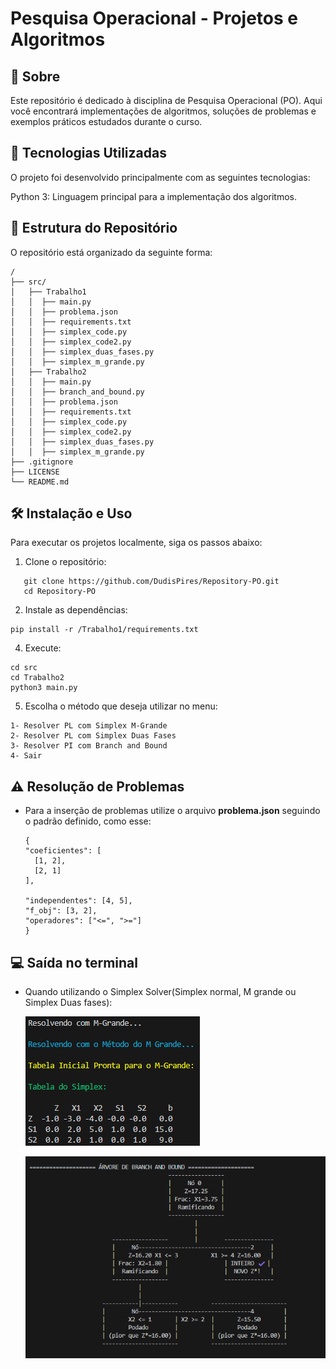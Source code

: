# Pesquisa Operacional - Projetos e Algoritmos

## 📖 Sobre
Este repositório é dedicado à disciplina de Pesquisa Operacional (PO). Aqui você encontrará implementações de algoritmos, soluções de problemas e exemplos práticos estudados durante o curso. 

## 🚀 Tecnologias Utilizadas
O projeto foi desenvolvido principalmente com as seguintes tecnologias:

Python 3: Linguagem principal para a implementação dos algoritmos.

## 📂 Estrutura do Repositório
O repositório está organizado da seguinte forma:
```
/
├── src/
│   ├── Trabalho1
│   │  ├── main.py
│   │  ├── problema.json
│   │  ├── requirements.txt
│   │  ├── simplex_code.py
│   │  ├── simplex_code2.py
│   │  ├── simplex_duas_fases.py
│   │  ├── simplex_m_grande.py
│   ├── Trabalho2
│   │  ├── main.py
│   │  ├── branch_and_bound.py
│   │  ├── problema.json
│   │  ├── requirements.txt
│   │  ├── simplex_code.py
│   │  ├── simplex_code2.py
│   │  ├── simplex_duas_fases.py
│   │  ├── simplex_m_grande.py
├── .gitignore          
├── LICENSE             
└── README.md           
```

## 🛠️ Instalação e Uso
Para executar os projetos localmente, siga os passos abaixo:

1. Clone o repositório:

 ```
    git clone https://github.com/DudisPires/Repository-PO.git
    cd Repository-PO

```

2. Instale as dependências:

```
pip install -r /Trabalho1/requirements.txt
```

4. Execute:
```
cd src
cd Trabalho2
python3 main.py
```
5. Escolha o método que deseja utilizar no menu:
```
1- Resolver PL com Simplex M-Grande
2- Resolver PL com Simplex Duas Fases
3- Resolver PI com Branch and Bound 
4- Sair 
```
## ⚠️ Resolução de Problemas 

- Para a inserção de problemas utilize o arquivo **problema.json** seguindo o padrão definido, como esse:

  ```
  {
  "coeficientes": [
    [1, 2],
    [2, 1]
  ],

  "independentes": [4, 5],
  "f_obj": [3, 2],
  "operadores": ["<=", ">="]
  }
  ```
## 💻 Saída no terminal

- Quando utilizando o Simplex Solver(Simplex normal, M grande ou Simplex Duas fases):

  ![Saida Solver](src/images/m_grande.png)

  ![Saida Branch and Bound](src/images/branch.png)
  

